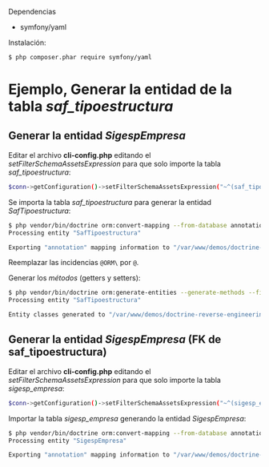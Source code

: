 Dependencias

* symfony/yaml

Instalación:

```bash
$ php composer.phar require symfony/yaml
```

# Ejemplo, Generar la entidad de la tabla *saf_tipoestructura*



## Generar la entidad *SigespEmpresa*

Editar el archivo **cli-config.php** editando el *setFilterSchemaAssetsExpression* para que
solo importe la tabla *saf_tipoestructura*:

```bash
$conn->getConfiguration()->setFilterSchemaAssetsExpression("~^(saf_tipoestructura$)~");
```

Se importa la tabla *saf_tipoestructura* para generar la entidad *SafTipoestructura*:

```bash
$ php vendor/bin/doctrine orm:convert-mapping --from-database annotation entidades/
Processing entity "SafTipoestructura"

Exporting "annotation" mapping information to "/var/www/demos/doctrine-reverse-engineering/entidades"
```

Reemplazar las incidencias `@ORM\` por `@`.

Generar los *métodos* (getters y setters):

```bash
$ php vendor/bin/doctrine orm:generate-entities --generate-methods --filter=SafTipoestructura entidades/
Processing entity "SafTipoestructura"

Entity classes generated to "/var/www/demos/doctrine-reverse-engineering/entidades"
```

## Generar la entidad *SigespEmpresa* (FK de saf_tipoestructura)

Editar el archivo **cli-config.php** editando el *setFilterSchemaAssetsExpression* para que
solo importe la tabla *sigesp_empresa*:

```bash
$conn->getConfiguration()->setFilterSchemaAssetsExpression("~^(sigesp_empresa$)~");
```

Importar la tabla *sigesp_empresa* generando la entidad *SigespEmpresa*:

```bash
$ php vendor/bin/doctrine orm:convert-mapping --from-database annotation entidades/
Processing entity "SigespEmpresa"

Exporting "annotation" mapping information to "/var/www/demos/doctrine-reverse-engineering/entidades"
```
